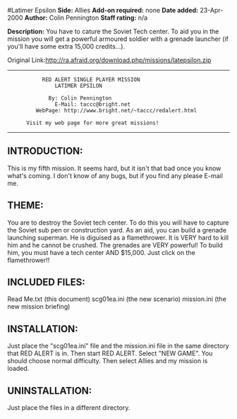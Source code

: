 #Latimer Epsilon
**Side:** Allies
**Add-on required:** none
**Date added:** 23-Apr-2000
**Author:** Colin Pennington
**Staff rating:** n/a

**Description:** You have to cature the Soviet Tech center. To aid you in the mission you will get a powerful armoured soldier with a grenade launcher (if you&apos;ll have some extra 15,000 credits...).

Original Link:http://ra.afraid.org/download.php/missions/latepsilon.zip

***********************************************************************
		       RED ALERT SINGLE PLAYER MISSION
			       LATIMER EPSILON
			
			     By: Colin Pennington
		           E-Mail: taccc@bright.net
             WebPage: http://www.bright.net/~taccc/redalert.html

		  Visit my web page for more great missions!
***********************************************************************

INTRODUCTION:
-----------------------------------------------------------------------
This is my fifth mission.  It seems hard, but it isn't that bad once you 
know what's coming.  I don't know of any bugs, but if you find any please
E-mail me.

THEME:  
-----------------------------------------------------------------------
You are to destroy the Soviet tech center. To do this you will have to
capture the Soviet sub pen or construction yard. As an aid, you can 
build a grenade launching superman. He is diguised as a flamethrower.
It is VERY hard to kill him and he cannot be crushed. The grenades are 
VERY powerful! To build him, you must have a tech center AND $15,000. Just 
click on the flamethrower!!

INCLUDED FILES:
-----------------------------------------------------------------------
Read Me.txt (this document)
scg01ea.ini  (the new scenario)
mission.ini  (the new mission briefing)

INSTALLATION:
-----------------------------------------------------------------------
Just place the "scg01ea.ini" file and the mission.ini file in the same 
directory that RED ALERT is in.  Then start RED ALERT.  Select
"NEW GAME".  You should choose normal difficulty.  Then select Allies
and my mission is loaded.  

UNINSTALLATION:
-----------------------------------------------------------------------
Just place the files in a different directory.
 



